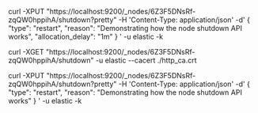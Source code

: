 curl -XPUT "https://localhost:9200/_nodes/6Z3F5DNsRf-zqQW0hppihA/shutdown?pretty" -H 'Content-Type: application/json' -d'                                                                                                                                                   {
  "type": "restart",
  "reason": "Demonstrating how the node shutdown API works",
  "allocation_delay": "1m"
}
' -u elastic -k


curl -XGET "https://localhost:9200/_nodes/6Z3F5DNsRf-zqQW0hppihA/shutdown" -u elastic --cacert ./http_ca.crt


curl -XPUT "https://localhost:9200/_nodes/6Z3F5DNsRf-zqQW0hppihA/shutdown?pretty" -H 'Content-Type: application/json' -d'                                                                                                                                                   {
  "type": "restart",
  "reason": "Demonstrating how the node shutdown API works"
}
' -u elastic -k
